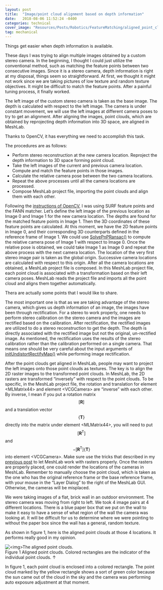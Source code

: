 ```yaml
---
layout: post
title:  "Image/point cloud alignment based on depth information"
date:   2018-08-06 11:52:24 -0400
categories: technical
cover_image: "Resources/Posts/Robotics/FeatureMatching/aligned_point_clouds_scaled.png"
tag: mechanical
---
```


Things get easier when depth information is available. 

These days I was trying to align multiple images obtained by a custom stereo camera. In the beginning, I thought I could just utilize the conventional method, such as matching the feature points between two consecutive images. Since it is a stereo camera, depth information is right at my disposal, things seem so straightforward. At first, we thought it might not work since we are taking pictures of low texture and random texture objectives. It might be difficult to match the feature points. After a painful tuning process, it finally worked. 

The left image of the custom stereo camera is taken as the base image. The depth is calculated with respect to the left image. The camera is under constant movement, we will use the left images at different camera poses to try to get an alignment. After aligning the images, point clouds, which are obtained by reprojecting depth information into 3D space, are aligned in MeshLab.

Thanks to OpenCV, it has everything we need to accomplish this task.

The procedures are as follows: 

* Perform stereo reconstruction at the new camera location. Reproject the depth information to 3D space forming point cloud.
* Take the left images of the current and previous camera location. Compute and match the feature points in those images.
* Calculate the relative camera pose between the two camera locations.
* Repeat the above processes until all the camera locations are processed.
* Compose MeshLab project file, importing the point clouds and align them with each other.

Following the [instructions of OpenCV](https://docs.opencv.org/master/d5/d6f/tutorial_feature_flann_matcher.html), I was using SURF feature points and the FANN matcher. Let’s define the left image of the previous location as Image 0 and Image 1 for the new camera location. The depths are found for the matched feature points in Image 1. Then the 3D coordinates of these feature points are calculated. At this moment, we have the 2D feature points in Image 0, and their corresponding 3D counterparts defined in the reference frame of Image 1. We could use [SolvePnPRansac()](https://docs.opencv.org/master/d9/d0c/group__calib3d.html#ga50620f0e26e02caa2e9adc07b5fbf24e) to compute the relative camera pose of Image 1 with respect to Image 0. Once the relative pose is obtained, we could take Image 1 as Image 0 and repeat the above process with the next camera location. The location of the very first stereo image pair is taken as the global origin. Successive camera locations are calculated with respect to this origin. After all the camera locations are obtained, a MeshLab project file is composed. In this MeshLab project file, each point cloud is associated with a transformation based on their left camera poses. MeshLab reads the project file and imports all the point cloud and aligns them together automatically.

Thera are actually some points that I would like to share.

The most important one is that as we are taking advantage of the stereo camera, which gives us depth information of an image, the images have been through rectification. For a stereo to work properly, one needs to perform stereo calibration on the stereo camera and the images are rectified based on the calibration. After rectification, the rectified images are utilized to do a stereo reconstruction to get the depth. The depth is directly associated with the rectified image but not the original, un-rectified image. As mentioned, the rectification uses the results of the stereo calibration rather than the calibration performed on a single camera. That means one should be very careful about the input arguments of [initUndistortRectifyMap()](https://docs.opencv.org/master/da/d54/group__imgproc__transform.html#ga7dfb72c9cf9780a347fbe3d1c47e5d5a) while performing image rectification. 

After the point clouds get aligned in MeshLab, people may want to project the left images onto those point clouds as textures. The key is to align the 2D raster images to the transformed point clouds. In MeshLab, the 2D rasters are transformed “inversely” with respect to the point clouds. To be specific, in the MeshLab project file, the rotation and translation for element \<MLMatrix44\> and element \<VCGCamera\> are “inverse” with each other. By inverse, I mean if you put a rotation matrix $$\left [ \mathbf{R} \right ]$$ and a translation vector $$ \left \{ \mathbf{T} \right \} $$ directly into the matrix under element \<MLMatrix44\>, you will need to put $$ \left [ \mathbf{R}^{\mathrm{T}} \right ] $$ and $$ − \left [ \mathbf{R}^{\mathrm{T}} \right ] \left \{ \mathbf{T} \right \} $$ into element \<VCGCamera\>. Make sure use the tricks that described in my [previous post](http://www.huyaoyu.com/technical/2018/07/15/building-mesh-and-texture-in-meshlab-using-point-cloud-produced-by-stereo-reconstruction.html) to let MeshLab work with rasters properly. Once the rasters are properly placed, one could render the locations of the cameras in MeshLab. Remember to manually choose the point cloud, which is taken as the one who has the original reference frame or the base reference frame, with your mouse in the “Layer Dialog” to the right of the MeshLab GUI. Otherwise, the cameras will be misplaced.

We were taking images of a flat, brick wall in an outdoor environment. The stereo camera was moving from right to left. We took 4 image pairs at 4 different locations. There is a blue paper box that we put on the wall to make it easy to have a sense of what region of the wall the camera was looking at. It will be difficult for us to determine where we were pointing to without the paper box since the wall has a general, random texture.

As shown in figure 1, here is the aligned point clouds at those 4 locations. It performs really good in my opinion. 

<p><img src="{{site.baseurl}}/Resources/Posts/Robotics/FeatureMatching/aligned_point_clouds_scaled.png" alt="<img>The aligned point clouds." ><br>
Figure 1 Aligned point clouds. Colored rectangles are the indicator of the individual point clouds. &uarr;
</p>

In figure 1, each point cloud is enclosed into a colored rectangle. The point cloud marked by the yellow rectangle shows a sort of green color because the sun came out of the cloud in the sky and the camera was performing auto exposure adjustment at that moment.
